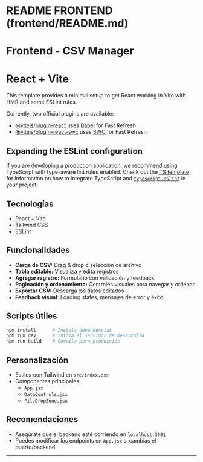 # README FRONTEND (frontend/README.md)

# Frontend - CSV Manager

# React + Vite

This template provides a minimal setup to get React working in Vite with HMR and some ESLint rules.

Currently, two official plugins are available:

- [@vitejs/plugin-react](https://github.com/vitejs/vite-plugin-react/blob/main/packages/plugin-react) uses [Babel](https://babeljs.io/) for Fast Refresh
- [@vitejs/plugin-react-swc](https://github.com/vitejs/vite-plugin-react/blob/main/packages/plugin-react-swc) uses [SWC](https://swc.rs/) for Fast Refresh

## Expanding the ESLint configuration

If you are developing a production application, we recommend using TypeScript with type-aware lint rules enabled. Check out the [TS template](https://github.com/vitejs/vite/tree/main/packages/create-vite/template-react-ts) for information on how to integrate TypeScript and [`typescript-eslint`](https://typescript-eslint.io) in your project.


## Tecnologías

- React + Vite
- Tailwind CSS
- ESLint

## Funcionalidades

- **Carga de CSV:** Drag & drop o selección de archivo
- **Tabla editable:** Visualiza y edita registros
- **Agregar registro:** Formulario con validación y feedback
- **Paginación y ordenamiento:** Controles visuales para navegar y ordenar
- **Exportar CSV:** Descarga los datos editados
- **Feedback visual:** Loading states, mensajes de error y éxito

## Scripts útiles

```bash
npm install      # Instala dependencias
npm run dev      # Inicia el servidor de desarrollo
npm run build    # Compila para producción
```

## Personalización

- Estilos con Tailwind en `src/index.css`
- Componentes principales:  
  - `App.jsx`  
  - `DataControls.jsx`  
  - `FileDropZone.jsx`

## Recomendaciones

- Asegúrate que el backend esté corriendo en `localhost:3001`
- Puedes modificar los endpoints en `App.jsx` si cambias el puerto/backend

---
